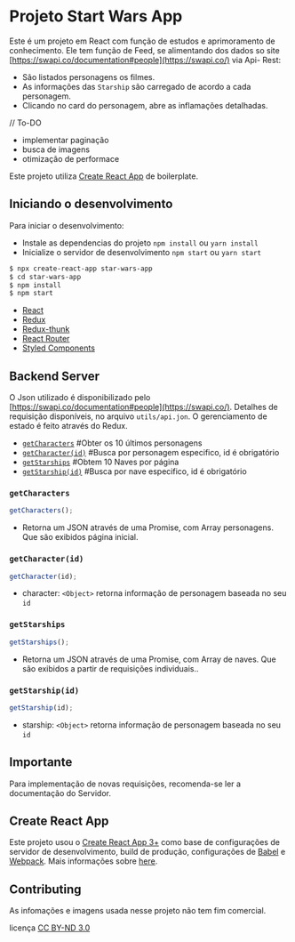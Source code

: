 # Projeto Start Wars App

Este é um projeto em React com função de estudos e aprimoramento de conhecimento. Ele tem função de Feed, se alimentando dos dados so site [https://swapi.co/documentation#people](https://swapi.co/) via Api- Rest:

- São listados personagens os filmes.
- As informações das `Starship` são carregado de acordo a cada personagem.
- Clicando no card do personagem, abre as inflamações detalhadas.

// To-DO

- implementar paginação
- busca de imagens
- otimização de performace

Este projeto utiliza [Create React App](https://github.com/facebookincubator/create-react-app) de boilerplate.

## Iniciando o desenvolvimento

Para iniciar o desenvolvimento:

- Instale as dependencias do projeto `npm install` ou `yarn install`
- Inicialize o servidor de desenvolvimento `npm start` ou `yarn start`

```sh
$ npx create-react-app star-wars-app
$ cd star-wars-app
$ npm install
$ npm start
```

- [React](https://github.com/facebook/react/)
- [Redux](https://github.com/reduxjs/redux)
- [Redux-thunk](https://github.com/reduxjs/redux-thunk)
- [React Router](https://github.com/ReactTraining/react-router)
- [Styled Components](https://github.com/styled-components/styled-components)

## Backend Server

O Json utilizado é disponibilizado pelo [https://swapi.co/documentation#people](https://swapi.co/). Detalhes de requisição disponíveis, no arquivo `utils/api.jon`.
O gerenciamento de estado é feito através do Redux.

- [`getCharacters`](#getCharacters) #Obter os 10 últimos personagens
- [`getCharacter(id)`](#getCharacter) #Busca por personagem especifico, id é obrigatório
- [`getStarships`](#getStarships) #Obtem 10 Naves por página
- [`getStarship(id)`](#getStarship) #Busca por nave especifico, id é obrigatório

### `getCharacters`

```js
getCharacters();
```

- Retorna um JSON através de uma Promise, com Array personagens. Que são exibidos página inicial.

### `getCharacter(id)`

```js
getCharacter(id);
```

- character: `<Object>` retorna informação de personagem baseada no seu `id`

### `getStarships`

```js
getStarships();
```

- Retorna um JSON através de uma Promise, com Array de naves. Que são exibidos a partir de requisições individuais..

### `getStarship(id)`

```js
getStarship(id);
```

- starship: `<Object>` retorna informação de personagem baseada no seu `id`

## Importante

Para implementação de novas requisições, recomenda-se ler a documentação do Servidor.

## Create React App

Este projeto usou o [Create React App 3+](https://github.com/facebookincubator/create-react-app) como base de configurações de servidor de desenvolvimento, build de produção, configurações de [Babel](https://babeljs.io) e [Webpack](https://webpack.js.org).
Mais informações sobre [here](https://facebook.github.io/create-react-app/).

## Contributing

As infomações e imagens usada nesse projeto não tem fim comercial.

licença [CC BY-ND 3.0](https://creativecommons.org/licenses/by-nd/3.0/)
